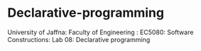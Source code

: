 # Declarative-programming
University of Jaffna: Faculty of Engineering : EC5080: Software Constructions: Lab 08: Declarative programming
